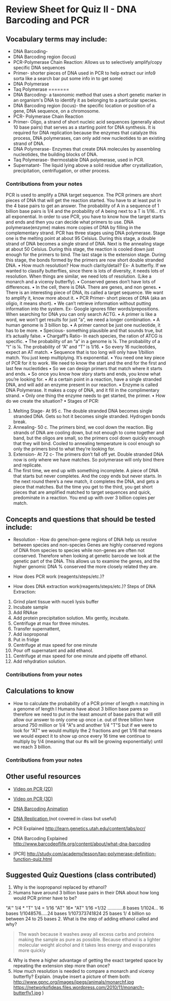 # Review Sheet for Quiz II - DNA Barcoding and PCR

## Vocabulary terms may include:

* DNA Barcoding-
* DNA Barcoding region (locus)
* PCR-Polymerase Chain Reaction: Allows us to selectively amplify/copy specific DNA sequences 
* Primer- shorter pieces of DNA used in PCR to help extract our info9 sorta like a search bar put some info in to get some)
* DNA Polymerase
* Taq Polymerase
=======
* DNA Barcoding- a taxonomic method that uses a short genetic marker in an organism's DNA to identify it as belonging to a particular species.
* DNA Barcoding region (locus)- the specific location or position of a gene, DNA sequence, on a chromosome.
* PCR- Polymerase Chain Reaction
* Primer- Oligo, a strand of short nucleic acid sequences (generally about 10 base pairs) that serves as a starting point for DNA synthesis. It is required for DNA replication because the enzymes that catalyze this process, DNA polymerases, can only add new nucleotides to an existing strand of DNA.
* DNA Polymerase- Enzymes that create DNA molecules by assembling nucleotides, the building blocks of DNA.
* Taq Polymerase- thermostable DNA polymerase, used in PCR. 
* Supernatant- The liquid lying above a solid residue after crystallization, precipitation, centrifugation, or other process.


### Contributions from your notes
PCR is used to  amplify a DNA target sequence. The PCR primers are short pieces of DNA that will get the reaction started. You have to at least put in the 4 base pairs to get an answer. The probability of A in a sequence of 1 billion base pairs is 1/4 and the probability of A being next to a T is 1/16... it's all exponential. In order to use PCR, you have to know how the target starts and ends and then you can decide what primers to use. DNA polymerase(enzyme) makes more copies of DNA by filling in the complementary strand. PCR has three stages using DNA polymerase. Stage one is the melting point at about 95 Celsius. During this stage, a double strand of DNA becomes a single strand of DNA. Next is the annealing stage at about 50 Celsius. During this stage, the reaction is cooled down just enough for the primers to bind. The last stage is the extension stage. During this stage, the bonds formed by the primers are now short double stranded DNA. •	How much resolution? How much clarity/detail?
Ex- A butterfly. If we wanted to classify butterflies, since there is lots of diversity, it needs lots of resolution. When things are similar, we need lots of resolution. (Like a monarch and a viceroy butterfly). 
•	Conserved genes don’t have lots of differences. 
•	In the cell, there is DNA. There are genes, and non genes. 
•	There is an interesting piece of DNA, its called a target sequence. We want to amplify it, know more about it. 
•	PCR Primer- short pieces of DNA (aka an oligio, it means short). 
•	We can’t retrieve information without putting information into the system. 
Ex- Google ignores filler words/prepositions. When searching for DNA you can only search ACTG. 
•	A primer is like a word, we won’t get results for just “a”, we need a longer combination. 
•	A human genome is 3 billion bp. 
•	A primer cannot be just one nucleotide, it has to be more. 
•	Specious- something plausible and that sounds true, but it’s actually false. 
•	Chargaff’s Ratio- In each species, the ration of ATCG is specific. 
•	The probability of an “a” in a genome is ¼. The probability of a “t” is ¼. The probability of “A” and “T” is 1/16. 
•	So every 16 nucleotides, expect an AT match. 
•	Sequence that is too long will only have 1/billion match. You just keep multiplying. It’s exponential. 
•	You need one key piece of PCR for it to work. We need to know the start and the end for the first and last few nucleotides
•	So we can design primers that match where it starts and ends. 
•	So once you know how story starts and ends, you know what you’re looking for. 
•	At a certain point in a reaction, have a single stranded DNA, and will add an enzyme present in our reaction. 
•	Enzyme is called DNA Polymerase. It makes a copy of DNA, and it fill in the complimentary strand. 
•	Only one thing the enzyme needs to get started, the primer. 
•	How do we create the situation?
•	Stages of PCR:
1.	Melting Stage- At 95 c. The double stranded DNA becomes single stranded DNA. Gets so hot it becomes single stranded. Hydrogen bonds break. 
2.	Annealing- 50 c. The primers bind, we cool down the reaction. Big strands of DNA are cooling down, but not enough to come together and band, but the oligos are small, so the primers cool down quickly enough that they will bind. Cooled to annealing temperature is cool enough so only the primers bind to what they’re looking for. 
3.	Extension- At 72 c- The primers don’t fall off yet. Double stranded DNA now is only where we have matches. So polymerase will only bind there and replicate. 
4.	The first time, we end up with something incomplete. A piece of DNA that starts but never completes. And the copy ends but never starts. In the next round there’s a new match, it completes the DNA, and gets a piece that matches. But the time you get to the third, you get short pieces that are amplified matched to target sequences and quick, predominate in a reaction. You end up with over 3 billion copies per match. 


## Concepts and questions that should be tested include:

* Resolution - How do gene/non-gene regions of DNA help us resolve between species and non-species
Genes are highly conserved regions of DNA from species to species while non-genes are often not conserved. Therefore when looking at genetic barcode we look at the genetic part of the DNA. This allows us to examine the genes, and the higher genomic DNA % conserved the more closely related they are.
* How does PCR work (reagents/steps/etc.)?

* How does DNA extraction work(reagents/steps/etc.)? 
Steps of DNA Extraction:
1.	Grind plant tissue with nuceli lysis buffer
2.	Incubate sample
3.	Add RNAse
4.	Add protein precipitation solution. Mix gently, incubate. 
5.	Centrifuge at max for three minutes. 
6.	Transfer supernattent, 
7.	Add isoproponal 
8.	Put in fridge
9.	Centrifuge at max speed for one minute
10.	Pour off supernatant and add ethanol. 
11.	Centrifuge at max speed for one minute and pipette off ethanol. 
12.	Add rehydration solution. 


### Contributions from your notes

## Calculations to know

* How to calculate the probability of a PCR primer of length n matching in a genome of length l
Humans have about 3 billion base pares so therefore we need to put in the least amount of base pairs that will still allow our answer to only come up once i.e. out of three billion have around 750 million or 1/4 "A"s and another 1/4 "T"S but if we were to look for "AT" we would multiply the 2 fractions and get 1/16 that means we would expect it to show up once every 16 time we continue to multiply by 1/4 (meaning that our #s will be growing exponentially) until we reach 3 billion.

### Contributions from your notes


## Other useful resources

* [Video on PCR (2D)](https://www.dnalc.org/resources/animations/pcr.html)
* [Video on PCR (3D)](https://www.dnalc.org/resources/3d/19-polymerase-chain-reaction.html)
* [DNA Barcoding Animation](https://www.dnalc.org/resources/animations/dna-barcoding.html)
* [DNA Replication ](https://www.dnalc.org/resources/3d/04-mechanism-of-replication-advanced.html)(not covered in class but useful)

* PCR Explained http://learn.genetics.utah.edu/content/labs/pcr/
* DNA Barcoding Explained http://www.barcodeoflife.org/content/about/what-dna-barcoding

* [PCR] http://study.com/academy/lesson/taq-polymerase-definition-function-quiz.html



## Suggested Quiz Questions (class contributed)
1. Why is the isopropanol replaced by ethanol?
2. Humans have around 3 billion base pairs in their DNA about how long would PCR primer have to be?

 "A'" 1/4 * "T" 1/4 = 1/16 "AT" 16* "AT" 1/16 =1/32 ............8 bases 1/1024... 16 bases 1/1048576.....24 bases 1/107373741824  25 bases 1/ 4 billion so between 24 to 25 bases 
2. What is the step of adding ethanol called and why?
>The wash because it washes away all excess carbs and proteins making the sample as pure as possible. 
>Because ethanol is a lighter molecular weight alcohol and it takes less energy and evaporates more quickly
4. Why is there a higher advantage of getting the exact targeted space by repeating the extension step more than once?
5.  How much resolution is needed to compare a monarch and viceroy butterfly? Explain.
(maybe insert a picture of them both: http://www.gpnc.org/images/jpegs/animals/monarchf.jpg 
                                      https://networkofideas.files.wordpress.com/2010/11/monarch-butterfly1.jpg )


